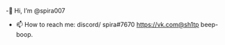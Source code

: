 -🤡 Hi, I’m @spira007

- 📫 How to reach me: 
discord/ spira#7670
https://vk.com@sh1tp
beep-boop.
<!---
spira007/spira007 is a ✨ special ✨ repository because its `README.md` (this file) appears on your GitHub profile.
You can click the Preview link to take a look at your changes.
--->
